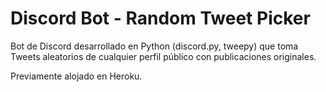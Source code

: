 # Discord Bot - Random Tweet Picker

Bot de Discord desarrollado en Python (discord.py, tweepy) que toma Tweets aleatorios de cualquier perfil público con publicaciones originales.

Previamente alojado en Heroku.
